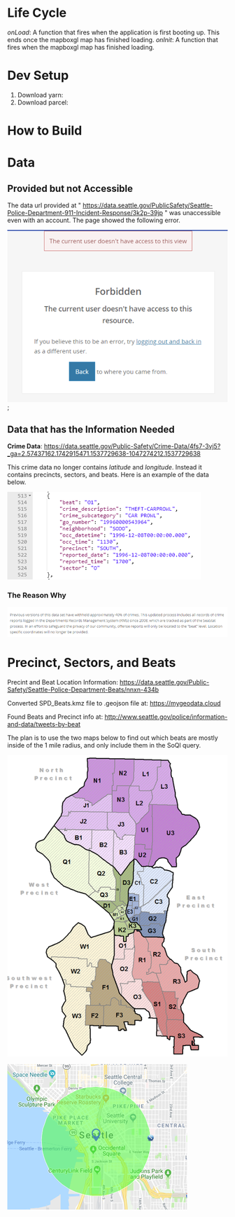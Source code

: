 





# Life Cycle

_onLoad_: A function that fires when the application is first booting up. This ends once the mapboxgl map has finished loading.
_onInit_: A function that fires when the mapboxgl map has finished loading.


# Dev Setup

1) Download yarn: 
1) Download parcel:


# How to Build





# Data

## Provided but not Accessible

The data url provided at " https://data.seattle.gov/PublicSafety/Seattle-Police-Department-911-Incident-Response/3k2p-39jp
" was unaccessible even with an account. The page showed the following error.

![readme_images](./readme_images/forbidden_access.png);


## Data that has the Information Needed

**Crime Data**: https://data.seattle.gov/Public-Safety/Crime-Data/4fs7-3vj5?_ga=2.57437162.1742915471.1537729638-1047274212.1537729638


This crime data no longer contains _latitude_ and _longitude_. Instead it contains precincts, sectors, and beats. Here is an example of the data below.

![Crime API Example](./readme_images/crime_api_example.png)

### The Reason Why

![Why Beats, Sectors, and Precincts](./readme_images/beat_level.png)

# Precinct, Sectors, and Beats


Precint and Beat Location Information: https://data.seattle.gov/Public-Safety/Seattle-Police-Department-Beats/nnxn-434b




Converted SPD_Beats.kmz file to .geojson file at:
https://mygeodata.cloud


Found Beats and Precinct info at: http://www.seattle.gov/police/information-and-data/tweets-by-beat


The plan is to use the two maps below to find out which beats are mostly inside of the 1 mile radius, and only include them in the SoQl query.

![Precinct, Sector, and Beats Detailed Image](./readme_images/beats_sectors_precincts.png)


![One Mile Radius](./readme_images/1_mile_radius.png)